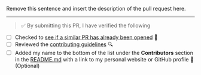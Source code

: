 Remove this sentence and insert the description of the pull request here.

---

<!-- Thank you for contributing to Techqueria, it is much appreciated! 😊 -->

<!-- Before creating a PR, make sure to verify the following. -->

> ✅️ By submitting this PR, I have verified the following

- [ ] Checked to [see if a similar PR has already been opened](https://github.com/techqueria/website/pulls) 🤔️
- [ ] Reviewed the [contributing guidelines](https://github.com/techqueria/website/blob/master/.github/CONTRIBUTING.md) 🔍️
- [ ] Added my name to the bottom of the list under the **Contributors** section in the [README.md](https://github.com/techqueria/website/blob/master/README.md) with a link to my personal website or GitHub profile 👥️ (Optional)
